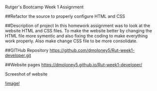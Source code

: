 Rutger's Bootcamp Week 1 Assignment
 
##Refactor the source to properly configure HTML and CSS
 
##Description of project
In this homework assignment was to look at the website HTML and CSS files. To make the website better by changing the HTML file more symentic and also fixing the coding to make everything work properly. Also make change CSS file to be more consolidate.

##GITHub Repository
https://github.com/dmoloney5/Rut-week1-developer.git

##Website pages
https://dmoloney5.github.io/Rut-week1-developer/

Screeshot of website

[!image!](https://github.com/dmoloney5/Rut-week1-developer/blob/main/images/Horiseon.png)
